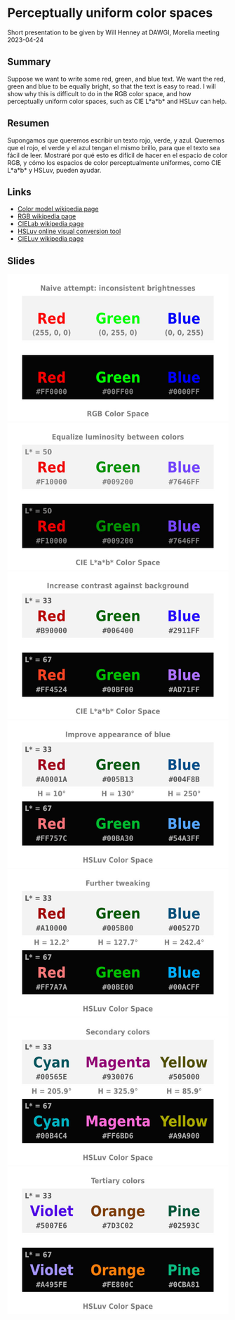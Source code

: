 # Perceptually uniform color spaces

Short presentation to be given by Will Henney at DAWGI, Morelia meeting 2023-04-24

## Summary

Suppose we want to write some red, green, and blue text. We want the red, green and blue to be equally bright, so that the text is easy to read. I will show why this is difficult to do in the RGB color space, and how perceptually uniform color spaces, such as CIE L\*a\*b\* and HSLuv can help. 

## Resumen

Supongamos que queremos escribir un texto rojo, verde, y azul. Queremos que el rojo, el verde y el azul tengan el mismo brillo, para que el texto sea fácil de leer. Mostraré por qué esto es difícil de hacer en el espacio de color RGB, y cómo los espacios de color perceptualmente uniformes, como CIE L\*a\*b\* y HSLuv, pueden ayudar.

## Links

* [Color model wikipedia page](https://en.wikipedia.org/wiki/Color_model)
* [RGB wikipedia page](https://en.wikipedia.org/wiki/RGB_color_space)
* [CIELab wikipedia page](https://en.wikipedia.org/wiki/CIELAB_color_space)
* [HSLuv online visual conversion tool](https://www.hsluv.org/)
* [CIELuv wikipedia page](https://en.wikipedia.org/wiki/CIELUV)


## Slides

![Slide 01](./cspace-01-RGB.jpg)
![Slide 02](./cspace-02-Lab.jpg)
![Slide 03](./cspace-03-Lab.jpg)
![Slide 04](./cspace-04-HSLuv.jpg)
![Slide 05](./cspace-05-HSLuv.jpg)
![Slide 06](./cspace-06-HSLuv.jpg)
![Slide 07](./cspace-07-HSLuv.jpg)





